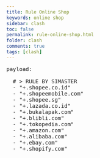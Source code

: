 ```yaml
---
title: Rule Online Shop
keywords: online shop
sidebar: clash
toc: false
permalink: rule-online-shop.html
folder: clash
comments: true
tags: [clash]
---
```


<pre id="myPreTag">payload:

  # > RULE BY SIMASTER
  - "+.shopee.co.id"
  - "+.shopeemobile.com"
  - "+.shopee.sg"
  - "+.lazada.co.id"
  - "+.bukalapak.com"
  - "+.blibli.com"
  - "+.tokopedia.com"
  - "+.amazon.com"
  - "+.alibaba.com"
  - "+.ebay.com"
  - "+.shopify.com"
</pre>

